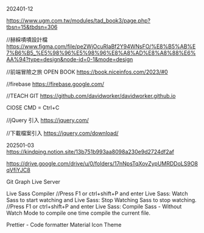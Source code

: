 202401-12

https://www.ugm.com.tw/modules/tad_book3/page.php?tbsn=15&tbdsn=306

//赫綵嘖嘖設計檔 https://www.figma.com/file/pe2WjOcuRIaBf2Y94WNsFO/%E8%B5%AB%E7%B6%B5_%E5%98%96%E5%98%96%E8%A8%AD%E8%A8%88%E6%AA%94?type=design&node-id=0-1&mode=design

//前端冒險之旅 OPEN BOOK https://book.niceinfos.com/2023/#0

//firebase https://firebase.google.com/

//TEACH GIT https://github.com/davidworker/davidworker.github.io

ClOSE CMD = Ctrl+C

//jQuery 引入 https://jquery.com/

//下載檔案引入 https://jquery.com/download/

202501-03
https://kindping.notion.site/13b751b993aa8098a230e9d2724df2af

https://drive.google.com/drive/u/0/folders/17nNpsTqXovZypUMRDDoLS9O8qVfiYJC8

Git Graph
Live Server

Live Sass Compiler
//Press F1 or ctrl+shift+P and enter Live Sass: Watch Sass to start watching and Live Sass: Stop Watching Sass to stop watching.
//Press F1 or ctrl+shift+P and enter Live Sass: Compile Sass - Without Watch Mode to compile one time compile the current file.

Prettier - Code formatter
Material Icon Theme
